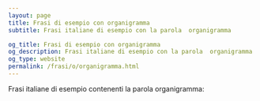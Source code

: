 ```yaml
---
layout: page
title: Frasi di esempio con organigramma 
subtitle: Frasi italiane di esempio con la parola  organigramma

og_title: Frasi di esempio con organigramma 
og_description: Frasi italiane di esempio con la parola  organigramma
og_type: website
permalink: /frasi/o/organigramma.html
---
```


Frasi italiane di esempio contenenti la parola organigramma:


